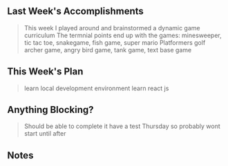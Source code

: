 ## Last Week's Accomplishments

> This week I played around and brainstormed a dynamic game curriculum
> The termnial points end up with the games: minesweeper, tic tac toe, snakegame, fish game, super mario
> Platformers golf archer game, angry bird game, tank game, text base game

## This Week's Plan

> learn local development environment learn react js 

## Anything Blocking?

> Should be able to complete it have a test Thursday so probably wont start until after

## Notes

